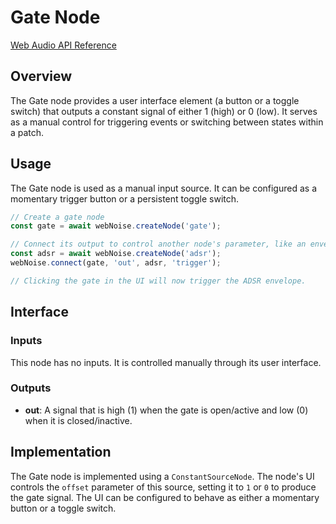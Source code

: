 # Gate Node

[Web Audio API Reference](https://developer.mozilla.org/en-US/docs/Web/API/ConstantSourceNode)

## Overview

The Gate node provides a user interface element (a button or a toggle switch) that outputs a constant signal of either 1 (high) or 0 (low). It serves as a manual control for triggering events or switching between states within a patch.

## Usage

The Gate node is used as a manual input source. It can be configured as a momentary trigger button or a persistent toggle switch.

```javascript
// Create a gate node
const gate = await webNoise.createNode('gate');

// Connect its output to control another node's parameter, like an envelope trigger
const adsr = await webNoise.createNode('adsr');
webNoise.connect(gate, 'out', adsr, 'trigger');

// Clicking the gate in the UI will now trigger the ADSR envelope.
```

## Interface

### Inputs

This node has no inputs. It is controlled manually through its user interface.

### Outputs

-   **out**: A signal that is high (1) when the gate is open/active and low (0) when it is closed/inactive.

## Implementation

The Gate node is implemented using a `ConstantSourceNode`. The node's UI controls the `offset` parameter of this source, setting it to `1` or `0` to produce the gate signal. The UI can be configured to behave as either a momentary button or a toggle switch.

